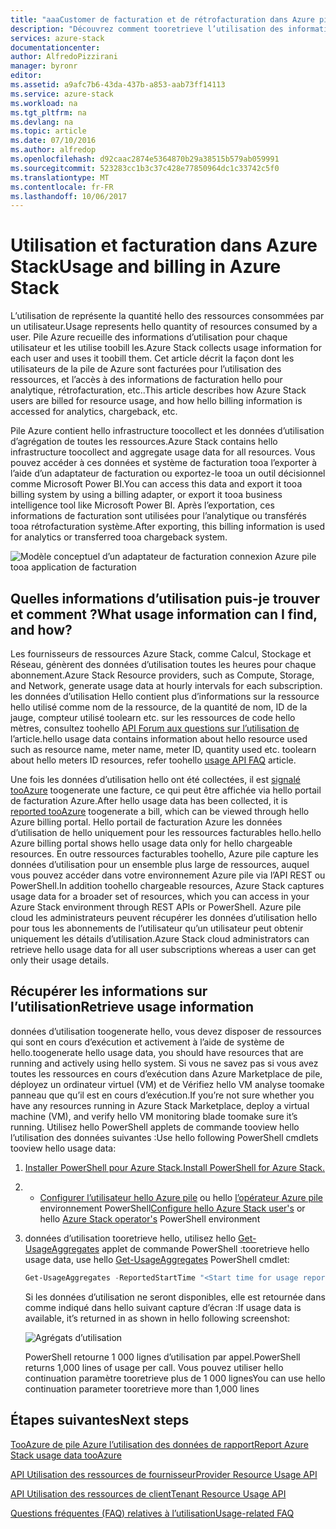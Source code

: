 ```yaml
---
title: "aaaCustomer de facturation et de rétrofacturation dans Azure pile | Documents Microsoft"
description: "Découvrez comment tooretrieve l’utilisation des informations sur les ressources Azure pile."
services: azure-stack
documentationcenter: 
author: AlfredoPizzirani
manager: byronr
editor: 
ms.assetid: a9afc7b6-43da-437b-a853-aab73ff14113
ms.service: azure-stack
ms.workload: na
ms.tgt_pltfrm: na
ms.devlang: na
ms.topic: article
ms.date: 07/10/2016
ms.author: alfredop
ms.openlocfilehash: d92caac2874e5364870b29a38515b579ab059991
ms.sourcegitcommit: 523283cc1b3c37c428e77850964dc1c33742c5f0
ms.translationtype: MT
ms.contentlocale: fr-FR
ms.lasthandoff: 10/06/2017
---
```

# <a name="usage-and-billing-in-azure-stack"></a><span data-ttu-id="ebac0-103">Utilisation et facturation dans Azure Stack</span><span class="sxs-lookup"><span data-stu-id="ebac0-103">Usage and billing in Azure Stack</span></span>

<span data-ttu-id="ebac0-104">L’utilisation de représente la quantité hello des ressources consommées par un utilisateur.</span><span class="sxs-lookup"><span data-stu-id="ebac0-104">Usage represents hello quantity of resources consumed by a user.</span></span> <span data-ttu-id="ebac0-105">Pile Azure recueille des informations d’utilisation pour chaque utilisateur et les utilise toobill les.</span><span class="sxs-lookup"><span data-stu-id="ebac0-105">Azure Stack collects usage information for each user and uses it toobill them.</span></span> <span data-ttu-id="ebac0-106">Cet article décrit la façon dont les utilisateurs de la pile de Azure sont facturées pour l’utilisation des ressources, et l’accès à des informations de facturation hello pour analytique, rétrofacturation, etc..</span><span class="sxs-lookup"><span data-stu-id="ebac0-106">This article describes how Azure Stack users are billed for resource usage, and how hello billing information is accessed for analytics, chargeback, etc.</span></span>

<span data-ttu-id="ebac0-107">Pile Azure contient hello infrastructure toocollect et les données d’utilisation d’agrégation de toutes les ressources.</span><span class="sxs-lookup"><span data-stu-id="ebac0-107">Azure Stack contains hello infrastructure toocollect and aggregate usage data for all resources.</span></span> <span data-ttu-id="ebac0-108">Vous pouvez accéder à ces données et système de facturation tooa l’exporter à l’aide d’un adaptateur de facturation ou exportez-le tooa un outil décisionnel comme Microsoft Power BI.</span><span class="sxs-lookup"><span data-stu-id="ebac0-108">You can access this data and export it tooa billing system by using a billing adapter, or export it tooa business intelligence tool like Microsoft Power BI.</span></span> <span data-ttu-id="ebac0-109">Après l’exportation, ces informations de facturation sont utilisées pour l’analytique ou transférés tooa rétrofacturation système.</span><span class="sxs-lookup"><span data-stu-id="ebac0-109">After exporting, this billing information is used for analytics or transferred tooa chargeback system.</span></span>

![Modèle conceptuel d’un adaptateur de facturation connexion Azure pile tooa application de facturation](media/azure-stack-billing-and-chargeback/image1.png)

## <a name="what-usage-information-can-i-find-and-how"></a><span data-ttu-id="ebac0-111">Quelles informations d’utilisation puis-je trouver et comment ?</span><span class="sxs-lookup"><span data-stu-id="ebac0-111">What usage information can I find, and how?</span></span>

<span data-ttu-id="ebac0-112">Les fournisseurs de ressources Azure Stack, comme Calcul, Stockage et Réseau, génèrent des données d’utilisation toutes les heures pour chaque abonnement.</span><span class="sxs-lookup"><span data-stu-id="ebac0-112">Azure Stack Resource providers, such as Compute, Storage, and Network, generate usage data at hourly intervals for each subscription.</span></span> <span data-ttu-id="ebac0-113">les données d’utilisation Hello contient plus d’informations sur la ressource hello utilisé comme nom de la ressource, de la quantité de nom, ID de la jauge, compteur utilisé toolearn etc. sur les ressources de code hello mètres, consultez toohello [API Forum aux questions sur l’utilisation de](azure-stack-usage-related-faq.md) l’article.</span><span class="sxs-lookup"><span data-stu-id="ebac0-113">hello usage data contains information about hello resource used such as resource name, meter name, meter ID, quantity used etc. toolearn about hello meters ID resources, refer toohello [usage API FAQ](azure-stack-usage-related-faq.md) article.</span></span> 

<span data-ttu-id="ebac0-114">Une fois les données d’utilisation hello ont été collectées, il est [signalé tooAzure](azure-stack-usage-reporting.md) toogenerate une facture, ce qui peut être affichée via hello portail de facturation Azure.</span><span class="sxs-lookup"><span data-stu-id="ebac0-114">After hello usage data has been collected, it is [reported tooAzure](azure-stack-usage-reporting.md) toogenerate a bill, which can be viewed through hello Azure billing portal.</span></span> <span data-ttu-id="ebac0-115">Hello portail de facturation Azure les données d’utilisation de hello uniquement pour les ressources facturables hello.</span><span class="sxs-lookup"><span data-stu-id="ebac0-115">hello Azure billing portal shows hello usage data only for hello chargeable resources.</span></span> <span data-ttu-id="ebac0-116">En outre ressources facturables toohello, Azure pile capture les données d’utilisation pour un ensemble plus large de ressources, auquel vous pouvez accéder dans votre environnement Azure pile via l’API REST ou PowerShell.</span><span class="sxs-lookup"><span data-stu-id="ebac0-116">In addition toohello chargeable resources, Azure Stack captures usage data for a broader set of resources, which you can access in your Azure Stack environment through REST APIs or PowerShell.</span></span> <span data-ttu-id="ebac0-117">Azure pile cloud les administrateurs peuvent récupérer les données d’utilisation hello pour tous les abonnements de l’utilisateur qu’un utilisateur peut obtenir uniquement les détails d’utilisation.</span><span class="sxs-lookup"><span data-stu-id="ebac0-117">Azure Stack cloud administrators can retrieve hello usage data for all user subscriptions whereas a user can get only their usage details.</span></span>

## <a name="retrieve-usage-information"></a><span data-ttu-id="ebac0-118">Récupérer les informations sur l’utilisation</span><span class="sxs-lookup"><span data-stu-id="ebac0-118">Retrieve usage information</span></span>

<span data-ttu-id="ebac0-119">données d’utilisation toogenerate hello, vous devez disposer de ressources qui sont en cours d’exécution et activement à l’aide de système de hello.</span><span class="sxs-lookup"><span data-stu-id="ebac0-119">toogenerate hello usage data, you should have resources that are running and actively using hello system.</span></span> <span data-ttu-id="ebac0-120">Si vous ne savez pas si vous avez toutes les ressources en cours d’exécution dans Azure Marketplace de pile, déployez un ordinateur virtuel (VM) et de Vérifiez hello VM analyse toomake panneau que qu’il est en cours d’exécution.</span><span class="sxs-lookup"><span data-stu-id="ebac0-120">If you’re not sure whether you have any resources running in Azure Stack Marketplace, deploy a virtual machine (VM), and verify hello VM monitoring blade toomake sure it’s running.</span></span> <span data-ttu-id="ebac0-121">Utilisez hello PowerShell applets de commande tooview hello l’utilisation des données suivantes :</span><span class="sxs-lookup"><span data-stu-id="ebac0-121">Use hello following PowerShell cmdlets tooview hello usage data:</span></span>

1. [<span data-ttu-id="ebac0-122">Installer PowerShell pour Azure Stack.</span><span class="sxs-lookup"><span data-stu-id="ebac0-122">Install PowerShell for Azure Stack.</span></span>](azure-stack-powershell-install.md)
2. * <span data-ttu-id="ebac0-123">[Configurer l’utilisateur hello Azure pile](azure-stack-powershell-configure-user.md) ou hello [l’opérateur Azure pile](azure-stack-powershell-configure-admin.md) environnement PowerShell</span><span class="sxs-lookup"><span data-stu-id="ebac0-123">[Configure hello Azure Stack user's](azure-stack-powershell-configure-user.md) or hello [Azure Stack operator's](azure-stack-powershell-configure-admin.md) PowerShell environment</span></span> 
3. <span data-ttu-id="ebac0-124">données d’utilisation tooretrieve hello, utilisez hello [Get-UsageAggregates](/powershell/module/azurerm.usageaggregates/get-usageaggregates) applet de commande PowerShell :</span><span class="sxs-lookup"><span data-stu-id="ebac0-124">tooretrieve hello usage data, use hello [Get-UsageAggregates](/powershell/module/azurerm.usageaggregates/get-usageaggregates) PowerShell cmdlet:</span></span>
   ```PowerShell
   Get-UsageAggregates -ReportedStartTime "<Start time for usage reporting>" -ReportedEndTime "<end time for usage reporting>" -AggregationGranularity <Hourly or Daily>
   ```

   <span data-ttu-id="ebac0-125">Si les données d’utilisation ne seront disponibles, elle est retournée dans comme indiqué dans hello suivant capture d’écran :</span><span class="sxs-lookup"><span data-stu-id="ebac0-125">If usage data is available, it’s returned in as shown in hello following screenshot:</span></span> 
   
   ![Agrégats d’utilisation](media/azure-stack-billing-and-chargeback/image2.png)
   
   <span data-ttu-id="ebac0-127">PowerShell retourne 1 000 lignes d’utilisation par appel.</span><span class="sxs-lookup"><span data-stu-id="ebac0-127">PowerShell returns 1,000 lines of usage per call.</span></span> <span data-ttu-id="ebac0-128">Vous pouvez utiliser hello continuation paramètre tooretrieve plus de 1 000 lignes</span><span class="sxs-lookup"><span data-stu-id="ebac0-128">You can use hello continuation parameter tooretrieve more than 1,000 lines</span></span>

## <a name="next-steps"></a><span data-ttu-id="ebac0-129">Étapes suivantes</span><span class="sxs-lookup"><span data-stu-id="ebac0-129">Next steps</span></span>

[<span data-ttu-id="ebac0-130">TooAzure de pile Azure l’utilisation des données de rapport</span><span class="sxs-lookup"><span data-stu-id="ebac0-130">Report Azure Stack usage data tooAzure</span></span>](azure-stack-usage-reporting.md)

[<span data-ttu-id="ebac0-131">API Utilisation des ressources de fournisseur</span><span class="sxs-lookup"><span data-stu-id="ebac0-131">Provider Resource Usage API</span></span>](azure-stack-provider-resource-api.md)

[<span data-ttu-id="ebac0-132">API Utilisation des ressources de client</span><span class="sxs-lookup"><span data-stu-id="ebac0-132">Tenant Resource Usage API</span></span>](azure-stack-tenant-resource-usage-api.md)

[<span data-ttu-id="ebac0-133">Questions fréquentes (FAQ) relatives à l’utilisation</span><span class="sxs-lookup"><span data-stu-id="ebac0-133">Usage-related FAQ</span></span>](azure-stack-usage-related-faq.md)

